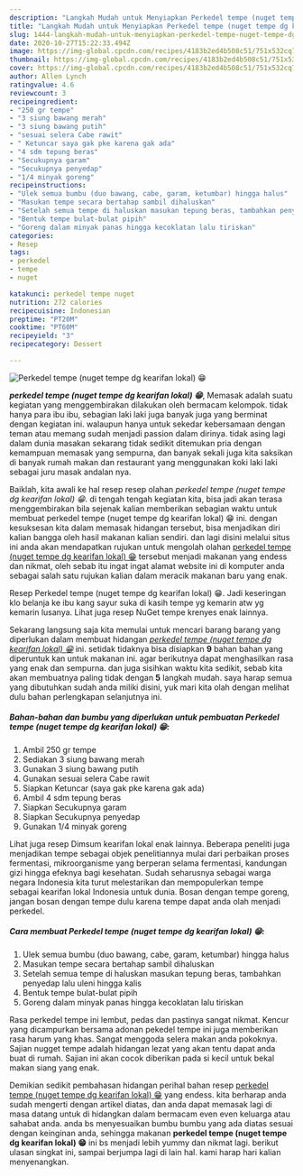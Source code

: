 ```yaml
---
description: "Langkah Mudah untuk Menyiapkan Perkedel tempe (nuget tempe dg kearifan lokal) 😁, Anti Gagal"
title: "Langkah Mudah untuk Menyiapkan Perkedel tempe (nuget tempe dg kearifan lokal) 😁, Anti Gagal"
slug: 1444-langkah-mudah-untuk-menyiapkan-perkedel-tempe-nuget-tempe-dg-kearifan-lokal-anti-gagal
date: 2020-10-27T15:22:33.494Z
image: https://img-global.cpcdn.com/recipes/4183b2ed4b508c51/751x532cq70/perkedel-tempe-nuget-tempe-dg-kearifan-lokal-😁-foto-resep-utama.jpg
thumbnail: https://img-global.cpcdn.com/recipes/4183b2ed4b508c51/751x532cq70/perkedel-tempe-nuget-tempe-dg-kearifan-lokal-😁-foto-resep-utama.jpg
cover: https://img-global.cpcdn.com/recipes/4183b2ed4b508c51/751x532cq70/perkedel-tempe-nuget-tempe-dg-kearifan-lokal-😁-foto-resep-utama.jpg
author: Allen Lynch
ratingvalue: 4.6
reviewcount: 3
recipeingredient:
- "250 gr tempe"
- "3 siung bawang merah"
- "3 siung bawang putih"
- "sesuai selera Cabe rawit"
- " Ketuncar saya gak pke karena gak ada"
- "4 sdm tepung beras"
- "Secukupnya garam"
- "Secukupnya penyedap"
- "1/4 minyak goreng"
recipeinstructions:
- "Ulek semua bumbu (duo bawang, cabe, garam, ketumbar) hingga halus"
- "Masukan tempe secara bertahap sambil dihaluskan"
- "Setelah semua tempe di haluskan masukan tepung beras, tambahkan penyedap lalu uleni hingga kalis"
- "Bentuk tempe bulat-bulat pipih"
- "Goreng dalam minyak panas hingga kecoklatan lalu tiriskan"
categories:
- Resep
tags:
- perkedel
- tempe
- nuget

katakunci: perkedel tempe nuget 
nutrition: 272 calories
recipecuisine: Indonesian
preptime: "PT20M"
cooktime: "PT60M"
recipeyield: "3"
recipecategory: Dessert

---
```



![Perkedel tempe (nuget tempe dg kearifan lokal) 😁](https://img-global.cpcdn.com/recipes/4183b2ed4b508c51/751x532cq70/perkedel-tempe-nuget-tempe-dg-kearifan-lokal-😁-foto-resep-utama.jpg)

<b><i>perkedel tempe (nuget tempe dg kearifan lokal) 😁</i></b>, Memasak adalah suatu kegiatan yang menggembirakan dilakukan oleh bermacam kelompok. tidak hanya para ibu ibu, sebagian laki laki juga banyak juga yang berminat dengan kegiatan ini. walaupun hanya untuk sekedar kebersamaan dengan teman atau memang sudah menjadi passion dalam dirinya. tidak asing lagi dalam dunia masakan sekarang tidak sedikit ditemukan pria dengan kemampuan memasak yang sempurna, dan banyak sekali juga kita saksikan di banyak rumah makan dan restaurant yang menggunakan koki laki laki sebagai juru masak andalan nya.

Baiklah, kita awali ke hal resep resep olahan <i>perkedel tempe (nuget tempe dg kearifan lokal) 😁</i>. di tengah tengah kegiatan kita, bisa jadi akan terasa menggembirakan bila sejenak kalian memberikan sebagian waktu untuk membuat perkedel tempe (nuget tempe dg kearifan lokal) 😁 ini. dengan kesuksesan kita dalam memasak hidangan tersebut, bisa menjadikan diri kalian bangga oleh hasil makanan kalian sendiri. dan lagi disini melalui situs ini anda akan mendapatkan rujukan untuk mengolah olahan <u>perkedel tempe (nuget tempe dg kearifan lokal) 😁</u> tersebut menjadi makanan yang endess dan nikmat, oleh sebab itu ingat ingat alamat website ini di komputer anda sebagai salah satu rujukan kalian dalam meracik makanan baru yang enak.

Resep Perkedel tempe (nuget tempe dg kearifan lokal) 😁. Jadi keseringan klo belanja ke ibu kang sayur suka di kasih tempe yg kemarin atw yg kemarin lusanya. Lihat juga resep NuGet tempe krenyes enak lainnya.


Sekarang langsung saja kita memulai untuk mencari barang barang yang diperlukan dalam membuat hidangan <u><i>perkedel tempe (nuget tempe dg kearifan lokal) 😁</i></u> ini. setidak tidaknya bisa disiapkan <b>9</b> bahan bahan yang diperuntuk kan untuk makanan ini. agar berikutnya dapat menghasilkan rasa yang enak dan sempurna. dan juga sisihkan waktu kita sedikit, sebab kita akan membuatnya paling tidak dengan <b>5</b> langkah mudah. saya harap semua yang dibutuhkan sudah anda miliki disini, yuk mari kita olah dengan melihat dulu bahan perlengkapan selanjutnya ini.

<!--inarticleads1-->

##### Bahan-bahan dan bumbu yang diperlukan untuk pembuatan Perkedel tempe (nuget tempe dg kearifan lokal) 😁:

1. Ambil 250 gr tempe
1. Sediakan 3 siung bawang merah
1. Gunakan 3 siung bawang putih
1. Gunakan sesuai selera Cabe rawit
1. Siapkan  Ketuncar (saya gak pke karena gak ada)
1. Ambil 4 sdm tepung beras
1. Siapkan Secukupnya garam
1. Siapkan Secukupnya penyedap
1. Gunakan 1/4 minyak goreng


Lihat juga resep Dimsum kearifan lokal enak lainnya. Beberapa peneliti juga menjadikan tempe sebagai objek penelitiannya mulai dari perbaikan proses fermentasi, mikroorganisme yang berperan selama fermentasi, kandungan gizi hingga efeknya bagi kesehatan. Sudah seharusnya sebagai warga negara Indonesia kita turut melestarikan dan mempopulerkan tempe sebagai kearifan lokal Indonesia untuk dunia. Bosan dengan tempe goreng, jangan bosan dengan tempe dulu karena tempe dapat anda olah menjadi perkedel. 

<!--inarticleads2-->

##### Cara membuat Perkedel tempe (nuget tempe dg kearifan lokal) 😁:

1. Ulek semua bumbu (duo bawang, cabe, garam, ketumbar) hingga halus
1. Masukan tempe secara bertahap sambil dihaluskan
1. Setelah semua tempe di haluskan masukan tepung beras, tambahkan penyedap lalu uleni hingga kalis
1. Bentuk tempe bulat-bulat pipih
1. Goreng dalam minyak panas hingga kecoklatan lalu tiriskan


Rasa perkedel tempe ini lembut, pedas dan pastinya sangat nikmat. Kencur yang dicampurkan bersama adonan pekedel tempe ini juga memberikan rasa harum yang khas. Sangat menggoda selera makan anda pokoknya. Sajian nugget tempe adalah hidangan lezat yang akan tentu dapat anda buat di rumah. Sajian ini akan cocok diberikan pada si kecil untuk bekal makan siang yang enak. 

Demikian sedikit pembahasan hidangan perihal bahan resep <u>perkedel tempe (nuget tempe dg kearifan lokal) 😁</u> yang endess. kita berharap anda sudah mengerti dengan artikel diatas, dan anda dapat memasak lagi di masa datang untuk di hidangkan dalam bermacam even even keluarga atau sahabat anda. anda bs menyesuaikan bumbu bumbu yang ada diatas sesuai dengan keinginan anda, sehingga makanan <b>perkedel tempe (nuget tempe dg kearifan lokal) 😁</b> ini bs menjadi lebih yummy dan nikmat lagi. berikut ulasan singkat ini, sampai berjumpa lagi di lain hal. kami harap hari kalian menyenangkan.
